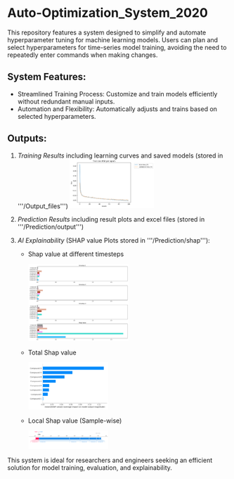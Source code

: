 # Auto-Optimization_System_2020
This repository features a system designed to simplify and automate hyperparameter tuning for machine learning models. Users can plan and select hyperparameters for time-series model training, avoiding the need to repeatedly enter commands when making changes.

## System Features:
* Streamlined Training Process: Customize and train models efficiently without redundant manual inputs.
* Automation and Flexibility: Automatically adjusts and trains based on selected hyperparameters.

  
## Outputs:
1. *Training Results* including learning curves and saved models (stored in '''/Output_files''')
   <img src="https://github.com/Poopogen/Model_Hyperparameter_Optimization_System_2020/blob/653167f9945c207d548a7510f1792f957e660142/Output_files/Plot/Loss_plot/mse/loss_per_epoch_withparameterinfo_mse.png" alt="Alt Text" style="width:40%; height:auto;">

   
2. *Prediction Results* including result plots and excel files (stored in '''/Prediction/output''')

 
3. *AI Explainability* (SHAP value Plots stored in '''/Prediction/shap'''):
   * Shap value at different timesteps

     <img src="https://github.com/Poopogen/Model_Hyperparameter_Optimization_System_2020/blob/653167f9945c207d548a7510f1792f957e660142/Prediction/shap/timestep.png" alt="Alt Text" style="width:50%; height:auto;">
     
   * Total Shap value

     <img src="https://github.com/Poopogen/Model_Hyperparameter_Optimization_System_2020/blob/4c09b0edada3020a15129535bd0cbcca68a7f79c/Prediction/shap/summary_plot2.png" alt="Alt Text" style="width:40%; height:auto;">
     
   * Local Shap value (Sample-wise)

     <img src="https://github.com/Poopogen/Model_Hyperparameter_Optimization_System_2020/blob/653167f9945c207d548a7510f1792f957e660142/Prediction/shap/localplot_sample1.png" alt="Alt Text" style="width:40%; height:auto;">

This system is ideal for researchers and engineers seeking an efficient solution for model training, evaluation, and explainability.
